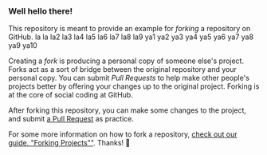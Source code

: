 ### Well hello there!

This repository is meant to provide an example for *forking* a repository on GitHub. la la la2 la3 la4 la5 la6 la7 la8 la9
ya1 ya2 ya3 ya4 ya5 ya6 ya7 ya8 ya9 ya10

Creating a *fork* is producing a personal copy of someone else's project. Forks act as a sort of bridge between the original repository and your personal copy. You can submit *Pull Requests* to help make other people's projects better by offering your changes up to the original project. Forking is at the core of social coding at GitHub.

After forking this repository, you can make some changes to the project, and submit [a Pull Request](https://github.com/octocat/Spoon-Knife/pulls) as practice.

For some more information on how to fork a repository, [check out our guide, "Forking Projects""](http://guides.github.com/overviews/forking/). Thanks! :sparkling_heart:
